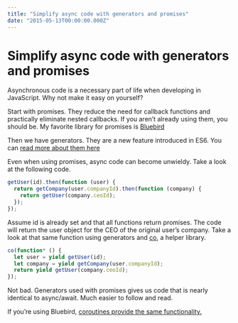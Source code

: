 ```yaml
---
title: "Simplify async code with generators and promises"
date: "2015-05-13T00:00:00.000Z"
---
```


# Simplify async code with generators and promises

Asynchronous code is a necessary part of life when developing in JavaScript. Why not make it easy on yourself?

Start with promises. They reduce the need for callback functions and practically eliminate nested callbacks. If you aren’t already using them, you should be. My favorite library for promises is [Bluebird](https://github.com/petkaantonov/bluebird)

Then we have generators. They are a new feature introduced in ES6. You can [read more about them here](https://developer.mozilla.org/en-US/docs/Web/JavaScript/Reference/Statements/function*)

Even when using promises, async code can become unwieldy. Take a look at the following code.

```javascript
getUser(id).then(function (user) {
  return getCompany(user.companyId).then(function (company) {
    return getUser(company.ceoId);
  });
});
```

Assume id is already set and that all functions return promises. The code will return the user object for the CEO of the original user’s company. Take a look at that same function using generators and [co](https://github.com/tj/co), a helper library.

```javascript
co(function* () {
  let user = yield getUser(id);
  let company = yield getCompany(user.companyId);
  return yield getUser(company.ceoId);
});
```

Not bad. Generators used with promises gives us code that is nearly identical to async/await. Much easier to follow and read.

If you’re using Bluebird, [coroutines provide the same functionality.](https://github.com/petkaantonov/bluebird/blob/master/API.md#promisecoroutinegeneratorfunction-generatorfunction—function)
